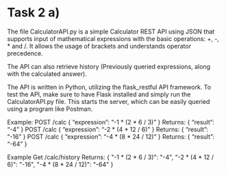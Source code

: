 # Task 2 a)

The file CalculatorAPI.py is a simple Calculator REST API using JSON that supports input of
mathematical expressions with the basic operations: +, -, * and /. It allows the
usage of brackets and understands operator precedence.

The API can also retrieve history (Previously queried expressions, along with the calculated answer).

The API is written in Python, utilizing the flask_restful API framework. To test the API, make sure to have Flask installed and simply
run the CalculatorAPI.py file. This starts the server, which can be easily queried using a program like Postman.

Example:
POST /calc
{ “expression”: “-1 * (2 * 6 / 3)” }
Returns:
{ “result”: “-4” }
POST /calc
{ “expression”: “-2 * (4 * 12 / 6)” }
Returns:
{ “result”: “-16” }
POST /calc
{ “expression”: “-4 * (8 * 24 / 12)” }
Returns:
{ “result”: “-64” }


Example
Get /calc/history
Returns:
{
    "-1 * (2 * 6 / 3)": "-4",
    "-2 * (4 * 12 / 6)": "-16",
    "-4 * (8 * 24 / 12)": "-64"
}
